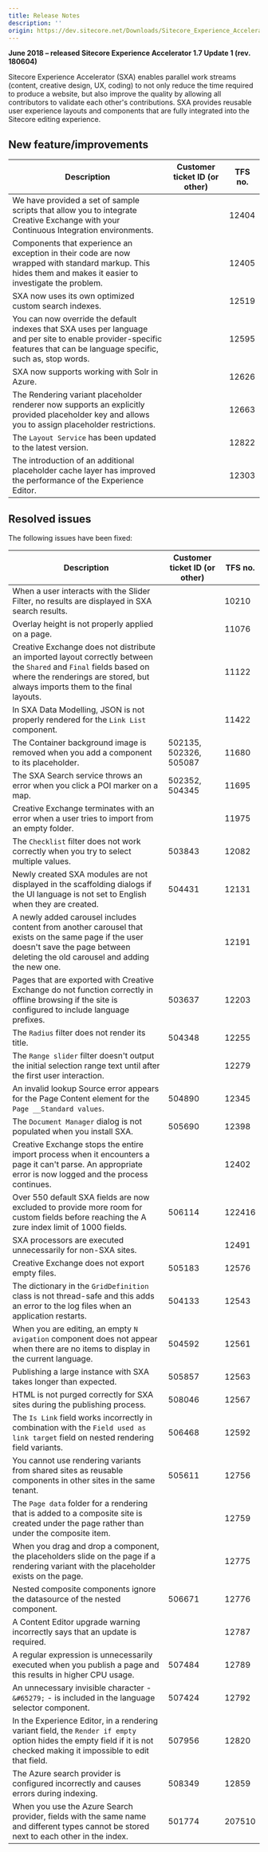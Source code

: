 ```yaml
---
title: Release Notes
description: ''
origin: https://dev.sitecore.net/Downloads/Sitecore_Experience_Accelerator/17/Sitecore_Experience_Accelerator_17_Update1/Release_Notes
---
```


**June 2018 – released Sitecore Experience Accelerator 1.7 Update 1 (rev. 180604)**

Sitecore Experience Accelerator (SXA) enables parallel work streams (content, creative design, UX, coding) to not only reduce the time required to produce a website, but also improve the quality by allowing all contributors to validate each other's contributions. SXA provides reusable user experience layouts and components that are fully integrated into the Sitecore editing experience.

## New feature/improvements

 | Description | Customer ticket ID (or other) | TFS no. |
 | --- | --- | --- |
 | ​We have provided a set of sample scripts that allow you to integrate Creative Exchange with your Continuous Integration environments.​ |  | 12404 |
 | Components that experience an exception in their code are now wrapped with standard markup. This hides them and makes it easier to investigate the problem. ​​ |  | 12405 |
 | SXA now uses its own optimized custom search indexes.​ |  | 12519 |
 | ​​You can now override the default indexes that SXA uses per language and per site to enable provider-specific features that can be language specific, such as, stop words. |  | 12595 |
 | SXA now supports working with Solr in Azure.​ |  | 12626 |
 | ​​The Rendering variant placeholder renderer now supports an explicitly provided placeholder key and allows you to assign placeholder restrictions. |  | 12663 |
 | The `Layout Service` has been updated to the latest version. ​ |  | 12822 |
 | The introduction of an additional placeholder cache layer has improved the performance of the Experience Editor. ​ |  | 12303 |

## Resolved issues

The following issues have been fixed:

 | Description | Customer ticket ID (or other) | TFS no. |
 | --- | --- | --- |
 | ​When a user interacts with the Slider Filter, no results are displayed in SXA search results. |  | 10210 |
 | ​​Overlay height is not properly applied on a page. |  | 11076 |
 | ​Creative Exchange does not distribute an imported layout correctly between the `Shared` and `Final` fields based on where the renderings are stored, but always imports them to the final layouts. |  | 11122 |
 | ​​In SXA Data Modelling, JSON is not properly rendered for the `Link List` component​. |  | 11422 |
 | ​The C​ontainer background image is removed when you add a component to its placeholder. | 502135, 502326, 505087 | 11680 |
 | ​The SXA Search service throws an error when you click a POI marker on a map.​​ | 502352, 504345 | 11695 |
 | Creative Exchange terminates with an error when a user tries to import from an empty folder.​​ |  | 11975 |
 | ​The `Checklist` filter does not work correctly when you try to select multiple values. | 503843 | 12082 |
 | ​​Newly created SXA modules are not displayed in the scaffolding dialogs if the UI language is not set to English when they are created.​ | 504431 | 12131 |
 | A newly added carousel includes content from another carousel that exists on the same page if the user doesn't save the page between deleting the old carousel and adding the new one.​ |  | 12191 |
 | Pages that are exported with Creative Exchange do not function correctly in offline browsing if the site is configured to include language prefixes.​​ | 503637 | 12203 |
 | The `Radius` filter does not render its title.​ | 504348 | 12255 |
 | ​​The `Range slider` filter doesn't output the initial selection range text until after the first user interaction. |  | 12279 |
 | An invalid lookup Source error appears for the Page Content element for the `Page __Standard values`.​ | 504890 | 12345 |
 | ​​The `Document Manager` dialog is not populated when you install SXA. | 505690 | 12398 |
 | C​reative Exchange stops the entire import process when it encounters a page it can't parse. An appropriate error is now logged and the process continues.​ |  | 12402 |
 | ​​Over 550 default SXA fields are now excluded to provide more room for custom fields before reaching the A​zure index limit of 1000 fields. | 506114 | 122416 |
 | ​SXA processors are executed unnecessarily for non-SXA sites. |  | 12491 |
 | Creative Exchange does not export empty files.​ | 505183 | 12576 |
 | ​​The dictionary in the `GridDefinition` class is not thread-safe​ and this adds an error to the log files when an application restarts.​ | 504133 | 12543 |
 | ​When you are editing, an empty `N​avigation` component does not appear when there are no items to display in the current language. | 504592 | 12561 |
 | Publishing a large instance with SXA takes longer than expected.​​ | 505857 | 12563 |
 | ​H​TML is not purged correctly for SXA sites during the publishing process. | 508046 | 12567 |
 | ​​The `Is Link` field works incorrectly in combination with the `Field used as link target` field on nested rendering field variants.​ | 506468 | 12592 |
 | ​You cannot use rendering variants from shared sites as reusable components in other sites in the same tenant.​ | 505611 | 12756 |
 | The `Page data` folder for a rendering that is added to a composite site is created under the page rather than under the composite item.​​​ |  | 12759 |
 | When you drag and drop a component, the placeholders slide on the page if a rendering variant with the placeholder exists on the page. |  | 12775 |
 | Nested composite components ignore the datasource of the nested component.​​ | 506671 | 12776 |
 | A Content Editor upgrade warning incorrectly says that an update is required.​ |  | 12787 |
 | A regular expression is unnecessarily executed when you publish a page and this results in higher CPU usage.​ | 507484 | 12789 |
 | ​​An unnecessary invisible character - `&#65279;` - is included in the language selector component. | 507424 | 12792 |
 | In the Experience Editor, in a rendering variant field, the `Render if empty` option hides the empty field if it is not checked making it impossible to edit that field.​ | 507956 | 12820 |
 | The Azure search provider is configured incorrectly and causes errors during indexing.​​ | 508349 | 12859 |
 | When you use the Azure Search provider, fields with the same name and different types cannot be stored next to each other in the index.​​ | 501774 | 207510 |